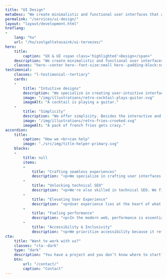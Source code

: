 ```yaml
---
title: "UI Design"
metaDesc: "We create minimalistic and functional user interfaces that are always a good pairing for a robust back-end."
permalink: "/services/ui-design/"
layout: "layout/development.html"
hreflang:
-
    lang: "hu"
    url: "/hu/szolgaltatasaink/ui-tervezes/"
hero:
    title:
        caption: "UX & UI <span class='highlighted'>Design</span>"
    description: "We create minimalistic and functional user interfaces."
    classes: "hero--center hero--font-size:small hero--padding-block:small"
testimonial:
    classes: "l-testimonial--tertiary"
    cards:
    -
        title: "Intuitive designs"
        description: "We specialize in creating user-intuitive interfaces with common UI and UX patterns."
        image: "/img/illustrations/retro-cocktail-plays-guitar.svg"
        imageAlt: "A cocktail is playing a guitar."
    -
        title: "Simplicity"
        description: "We offer simplicity. Besides the interactive and animated elements, we aim to create something minimalistic."
        image: "/img/illustrations/retro-fries-crooked.svg"
        imageAlt: "A pack of french fries gets crazy."
accordion:
    title:
        caption: "How we <br>can help"
        image: "./src/img/title-helper-primary.svg"
    blocks:
    -
        title: null
        items:
        -
            title: "Crafting seamless experiences"
            description: "<p>We specialize in crafting user interfaces that are both straightforward and robust. Our designs are tailored for user-friendliness, ensuring a smooth and effortless journey for every visitor.</p>"
        -
            title: "Unlocking technical SEO"
            description: "<p>We're also skilled in technical SEO. We fine-tune websites with precision to boost their visibility on search engines. Whether it's tweaking the structure or optimizing the code, we're all about making your site easier to find.</p>"
        -
            title: "Elevating User Experience"
            description: "<p>User experience lies at the heart of what we do. Armed with an arsenal of user-centric design patterns. Our goal is to make every interaction intuitive and gratifying.</p>"
        -
            title: "Fueling performance"
            description: "<p>In the modern web, performance is essential. We optimize your site or application for the needs of the end-user. We don't add bloat and follow current practices.</p>"
        -
            title: "Accessibility & Inclusivity"
            description: "<p>We prioritize accessibility because it reflects our belief in equal opportunities for all users. If needed we follow the WCAG standard.</p>"
cta:
    title: "Want to work with us?"
    classes: "cta--dark"
    type: "dark"
    description: "You have a project and you don’t know where to start? Feel free to contact us to discuss you project’s details. Maybe we can help you."
    btn:
        url: "/contact/"
        caption: "Contact"
---
```

